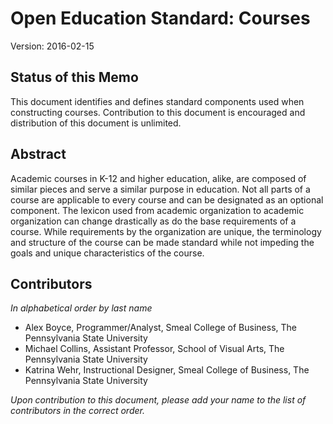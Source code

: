 # Open Education Standard: Courses

Version: 2016-02-15

## Status of this Memo

This document identifies and defines standard components used when constructing courses. Contribution to this document is encouraged and distribution of this document is unlimited.

## Abstract

Academic courses in K-12 and higher education, alike, are composed of similar pieces and serve a similar purpose in education. Not all parts of a course are applicable to every course and can be designated as an optional component. The lexicon used from academic organization to academic organization can change drastically as do the base requirements of a course. While requirements by the organization are unique, the terminology and structure of the course can be made standard while not impeding the goals and unique characteristics of the course.

## Contributors

*In alphabetical order by last name*

- Alex Boyce, Programmer/Analyst, Smeal College of Business, The Pennsylvania State University
- Michael Collins, Assistant Professor, School of Visual Arts, The Pennsylvania State University
- Katrina Wehr, Instructional Designer, Smeal College of Business, The Pennsylvania State University

*Upon contribution to this document, please add your name to the list of contributors in the correct order.*